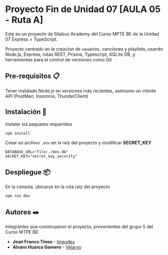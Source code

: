 # Proyecto Fin de Unidad 07 [AULA 05 - Ruta A]
Este es un proyecto de Silabuz Academy del Curso MPTE BE de la Unidad 07 Express + TypeScript.

Proyecto centrado en la creacion de usuarios, canciones y playlists, usando Node.js, Express, rutas REST, Prisma, Typescript, SQLite DB, y herramientas para el control de versiones como Git


## Pre-requisitos 📋 
Tener instalado Node.js en versiones más recientes, asimismo un cliente API (PostMan, Insomnia, ThunderClient)

## Instalación 🔧
Instalar los paquetes requeridos
```
npm install
```
Crear un archivo ```.env``` en la raíz del proyecto y modificar **SECRET_KEY**
```
DATABASE_URL="file:./dev.db"
SECRET_KEY="secret_key_security"
```


## Despliegue 📦
En la consola, ubicarse en la ruta raíz del proyecto
```
npm run dev
```


## Autores ✒️
Integrantes que construyeron el proyecto, provenientes del grupo 5 del Curso MTPE BE:
* **Jean Franco Tineo** - [tineodev](https://github.com/tineodev)
* **Alvaro Huarca Gamero** - [Velaryo](https://github.com/Velaryo)

